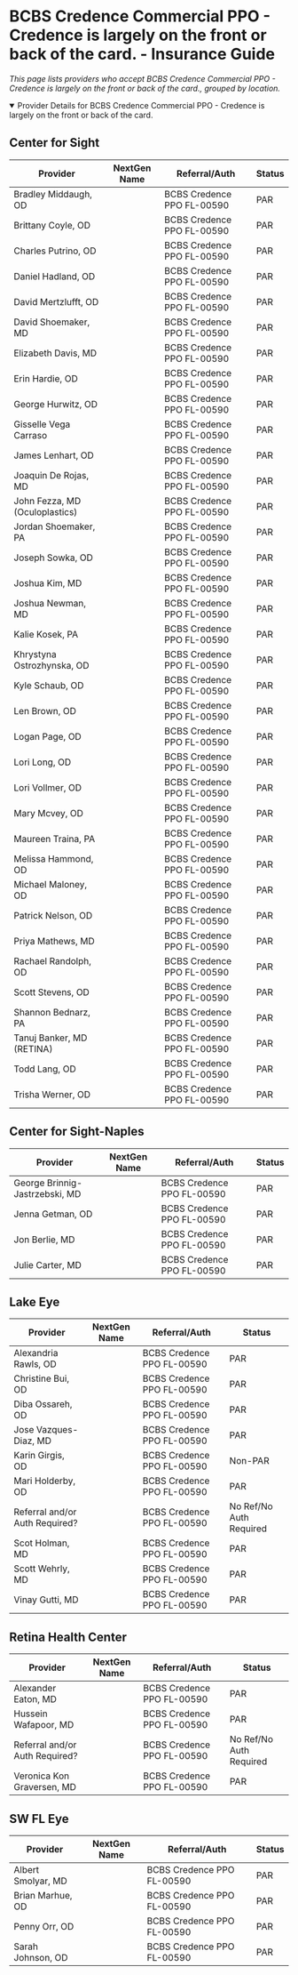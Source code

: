 # BCBS Credence Commercial PPO - Credence is largely on the front or back of the card. - Insurance Guide

*This page lists providers who accept BCBS Credence Commercial PPO - Credence is largely on the front or back of the card., grouped by location.*

<details open><summary>Provider Details for BCBS Credence Commercial PPO - Credence is largely on the front or back of the card.</summary>

## Center for Sight

| Provider | NextGen Name | Referral/Auth | Status |
|----------|-------------|--------------|--------|
| Bradley Middaugh, OD |  | BCBS Credence PPO FL-00590 | PAR |
| Brittany Coyle, OD |  | BCBS Credence PPO FL-00590 | PAR |
| Charles Putrino, OD |  | BCBS Credence PPO FL-00590 | PAR |
| Daniel Hadland, OD |  | BCBS Credence PPO FL-00590 | PAR |
| David Mertzlufft, OD |  | BCBS Credence PPO FL-00590 | PAR |
| David Shoemaker, MD |  | BCBS Credence PPO FL-00590 | PAR |
| Elizabeth Davis, MD |  | BCBS Credence PPO FL-00590 | PAR |
| Erin Hardie, OD |  | BCBS Credence PPO FL-00590 | PAR |
| George Hurwitz, OD |  | BCBS Credence PPO FL-00590 | PAR |
| Gisselle Vega Carraso |  | BCBS Credence PPO FL-00590 | PAR |
| James Lenhart, OD |  | BCBS Credence PPO FL-00590 | PAR |
| Joaquin De Rojas, MD |  | BCBS Credence PPO FL-00590 | PAR |
| John Fezza, MD (Oculoplastics) |  | BCBS Credence PPO FL-00590 | PAR |
| Jordan Shoemaker, PA |  | BCBS Credence PPO FL-00590 | PAR |
| Joseph Sowka, OD |  | BCBS Credence PPO FL-00590 | PAR |
| Joshua Kim, MD |  | BCBS Credence PPO FL-00590 | PAR |
| Joshua Newman, MD |  | BCBS Credence PPO FL-00590 | PAR |
| Kalie Kosek, PA |  | BCBS Credence PPO FL-00590 | PAR |
| Khrystyna Ostrozhynska, OD |  | BCBS Credence PPO FL-00590 | PAR |
| Kyle Schaub, OD |  | BCBS Credence PPO FL-00590 | PAR |
| Len Brown, OD |  | BCBS Credence PPO FL-00590 | PAR |
| Logan Page, OD |  | BCBS Credence PPO FL-00590 | PAR |
| Lori Long, OD |  | BCBS Credence PPO FL-00590 | PAR |
| Lori Vollmer, OD |  | BCBS Credence PPO FL-00590 | PAR |
| Mary Mcvey, OD |  | BCBS Credence PPO FL-00590 | PAR |
| Maureen Traina, PA |  | BCBS Credence PPO FL-00590 | PAR |
| Melissa Hammond, OD |  | BCBS Credence PPO FL-00590 | PAR |
| Michael Maloney, OD |  | BCBS Credence PPO FL-00590 | PAR |
| Patrick Nelson, OD |  | BCBS Credence PPO FL-00590 | PAR |
| Priya Mathews, MD |  | BCBS Credence PPO FL-00590 | PAR |
| Rachael Randolph, OD |  | BCBS Credence PPO FL-00590 | PAR |
| Scott Stevens, OD |  | BCBS Credence PPO FL-00590 | PAR |
| Shannon Bednarz, PA |  | BCBS Credence PPO FL-00590 | PAR |
| Tanuj Banker, MD (RETINA) |  | BCBS Credence PPO FL-00590 | PAR |
| Todd Lang, OD |  | BCBS Credence PPO FL-00590 | PAR |
| Trisha Werner, OD |  | BCBS Credence PPO FL-00590 | PAR |

## Center for Sight-Naples

| Provider | NextGen Name | Referral/Auth | Status |
|----------|-------------|--------------|--------|
| George Brinnig-Jastrzebski, MD |  | BCBS Credence PPO FL-00590 | PAR |
| Jenna Getman, OD |  | BCBS Credence PPO FL-00590 | PAR |
| Jon Berlie, MD |  | BCBS Credence PPO FL-00590 | PAR |
| Julie Carter, MD |  | BCBS Credence PPO FL-00590 | PAR |

## Lake Eye 

| Provider | NextGen Name | Referral/Auth | Status |
|----------|-------------|--------------|--------|
| Alexandria Rawls, OD |  | BCBS Credence PPO FL-00590 | PAR |
| Christine Bui, OD |  | BCBS Credence PPO FL-00590 | PAR |
| Diba Ossareh, OD |  | BCBS Credence PPO FL-00590 | PAR |
| Jose Vazques-Diaz, MD |  | BCBS Credence PPO FL-00590 | PAR |
| Karin Girgis, OD |  | BCBS Credence PPO FL-00590 | Non-PAR |
| Mari Holderby, OD |  | BCBS Credence PPO FL-00590 | PAR |
| Referral and/or Auth Required? |  | BCBS Credence PPO FL-00590 | No Ref/No Auth Required |
| Scot Holman, MD |  | BCBS Credence PPO FL-00590 | PAR |
| Scott Wehrly, MD |  | BCBS Credence PPO FL-00590 | PAR |
| Vinay Gutti, MD |  | BCBS Credence PPO FL-00590 | PAR |

## Retina Health Center

| Provider | NextGen Name | Referral/Auth | Status |
|----------|-------------|--------------|--------|
| Alexander Eaton, MD |  | BCBS Credence PPO FL-00590 | PAR |
| Hussein Wafapoor, MD |  | BCBS Credence PPO FL-00590 | PAR |
| Referral and/or Auth Required? |  | BCBS Credence PPO FL-00590 | No Ref/No Auth Required |
| Veronica Kon Graversen, MD |  | BCBS Credence PPO FL-00590 | PAR |

## SW FL Eye

| Provider | NextGen Name | Referral/Auth | Status |
|----------|-------------|--------------|--------|
| Albert Smolyar, MD |  | BCBS Credence PPO FL-00590 | PAR |
| Brian Marhue, OD |  | BCBS Credence PPO FL-00590 | PAR |
| Penny Orr, OD |  | BCBS Credence PPO FL-00590 | PAR |
| Sarah Johnson, OD |  | BCBS Credence PPO FL-00590 | PAR |

</details>

